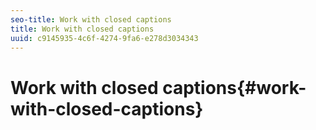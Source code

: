```yaml
---
seo-title: Work with closed captions
title: Work with closed captions
uuid: c9145935-4c6f-4274-9fa6-e278d3034343
---
```


# Work with closed captions{#work-with-closed-captions}

